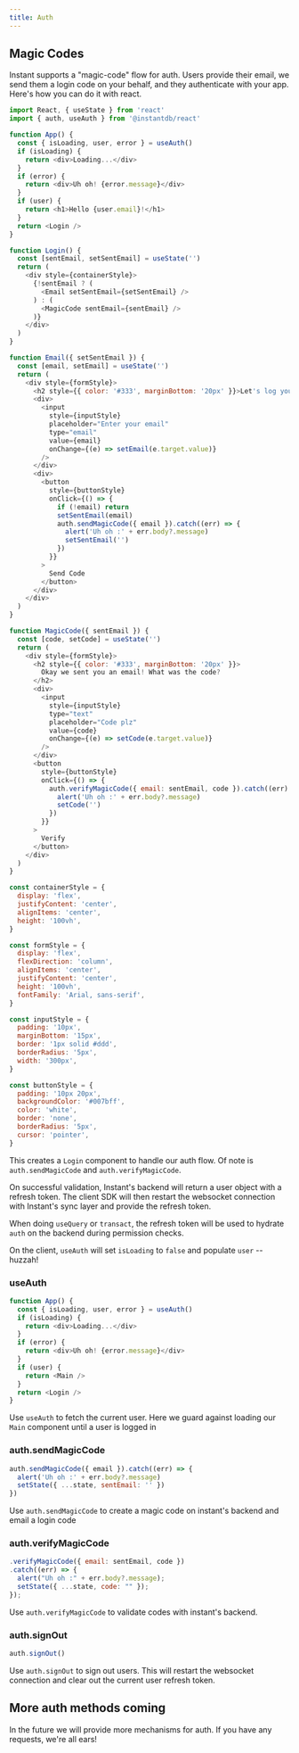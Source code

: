 ```yaml
---
title: Auth
---
```


## Magic Codes

Instant supports a "magic-code" flow for auth. Users provide their email, we send
them a login code on your behalf, and they authenticate with your app. Here's
how you can do it with react.

```javascript
import React, { useState } from 'react'
import { auth, useAuth } from '@instantdb/react'

function App() {
  const { isLoading, user, error } = useAuth()
  if (isLoading) {
    return <div>Loading...</div>
  }
  if (error) {
    return <div>Uh oh! {error.message}</div>
  }
  if (user) {
    return <h1>Hello {user.email}!</h1>
  }
  return <Login />
}

function Login() {
  const [sentEmail, setSentEmail] = useState('')
  return (
    <div style={containerStyle}>
      {!sentEmail ? (
        <Email setSentEmail={setSentEmail} />
      ) : (
        <MagicCode sentEmail={sentEmail} />
      )}
    </div>
  )
}

function Email({ setSentEmail }) {
  const [email, setEmail] = useState('')
  return (
    <div style={formStyle}>
      <h2 style={{ color: '#333', marginBottom: '20px' }}>Let's log you in!</h2>
      <div>
        <input
          style={inputStyle}
          placeholder="Enter your email"
          type="email"
          value={email}
          onChange={(e) => setEmail(e.target.value)}
        />
      </div>
      <div>
        <button
          style={buttonStyle}
          onClick={() => {
            if (!email) return
            setSentEmail(email)
            auth.sendMagicCode({ email }).catch((err) => {
              alert('Uh oh :' + err.body?.message)
              setSentEmail('')
            })
          }}
        >
          Send Code
        </button>
      </div>
    </div>
  )
}

function MagicCode({ sentEmail }) {
  const [code, setCode] = useState('')
  return (
    <div style={formStyle}>
      <h2 style={{ color: '#333', marginBottom: '20px' }}>
        Okay we sent you an email! What was the code?
      </h2>
      <div>
        <input
          style={inputStyle}
          type="text"
          placeholder="Code plz"
          value={code}
          onChange={(e) => setCode(e.target.value)}
        />
      </div>
      <button
        style={buttonStyle}
        onClick={() => {
          auth.verifyMagicCode({ email: sentEmail, code }).catch((err) => {
            alert('Uh oh :' + err.body?.message)
            setCode('')
          })
        }}
      >
        Verify
      </button>
    </div>
  )
}

const containerStyle = {
  display: 'flex',
  justifyContent: 'center',
  alignItems: 'center',
  height: '100vh',
}

const formStyle = {
  display: 'flex',
  flexDirection: 'column',
  alignItems: 'center',
  justifyContent: 'center',
  height: '100vh',
  fontFamily: 'Arial, sans-serif',
}

const inputStyle = {
  padding: '10px',
  marginBottom: '15px',
  border: '1px solid #ddd',
  borderRadius: '5px',
  width: '300px',
}

const buttonStyle = {
  padding: '10px 20px',
  backgroundColor: '#007bff',
  color: 'white',
  border: 'none',
  borderRadius: '5px',
  cursor: 'pointer',
}
```

This creates a `Login` component to handle our auth flow. Of note is `auth.sendMagicCode`
and `auth.verifyMagicCode`.

On successful validation, Instant's backend will return a user object with a refresh token.
The client SDK will then restart the websocket connection with Instant's sync layer and provide the refresh token.

When doing `useQuery` or `transact`, the refresh token will be used to hydrate `auth`
on the backend during permission checks.

On the client, `useAuth` will set `isLoading` to `false` and populate `user` -- huzzah!

### useAuth

```javascript
function App() {
  const { isLoading, user, error } = useAuth()
  if (isLoading) {
    return <div>Loading...</div>
  }
  if (error) {
    return <div>Uh oh! {error.message}</div>
  }
  if (user) {
    return <Main />
  }
  return <Login />
}
```

Use `useAuth` to fetch the current user. Here we guard against loading
our `Main` component until a user is logged in

### auth.sendMagicCode

```javascript
auth.sendMagicCode({ email }).catch((err) => {
  alert('Uh oh :' + err.body?.message)
  setState({ ...state, sentEmail: '' })
})
```

Use `auth.sendMagicCode` to create a magic code on instant's backend and email a login code

### auth.verifyMagicCode

```javascript
.verifyMagicCode({ email: sentEmail, code })
.catch((err) => {
  alert("Uh oh :" + err.body?.message);
  setState({ ...state, code: "" });
});
```

Use `auth.verifyMagicCode` to validate codes with instant's backend.

### auth.signOut

```javascript
auth.signOut()
```

Use `auth.signOut` to sign out users. This will restart the websocket connection and clear out the current user refresh token.

## More auth methods coming

In the future we will provide more mechanisms for auth. If you have any requests, we're all ears!
